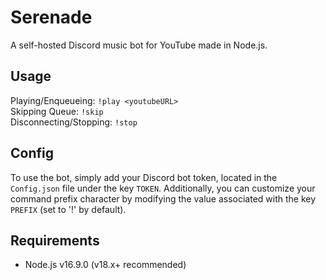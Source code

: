 # Serenade
A self-hosted Discord music bot for YouTube made in Node.js.

## Usage
Playing/Enqueueing: ```!play <youtubeURL>```  
Skipping Queue: ```!skip```  
Disconnecting/Stopping: ```!stop```

## Config
To use the bot, simply add your Discord bot token, located in the ```Config.json``` file under the key ```TOKEN```.
Additionally, you can customize your command prefix character by modifying the value associated with the key ```PREFIX``` (set to '!' by default).

## Requirements
- Node.js v16.9.0 (v18.x+ recommended)
